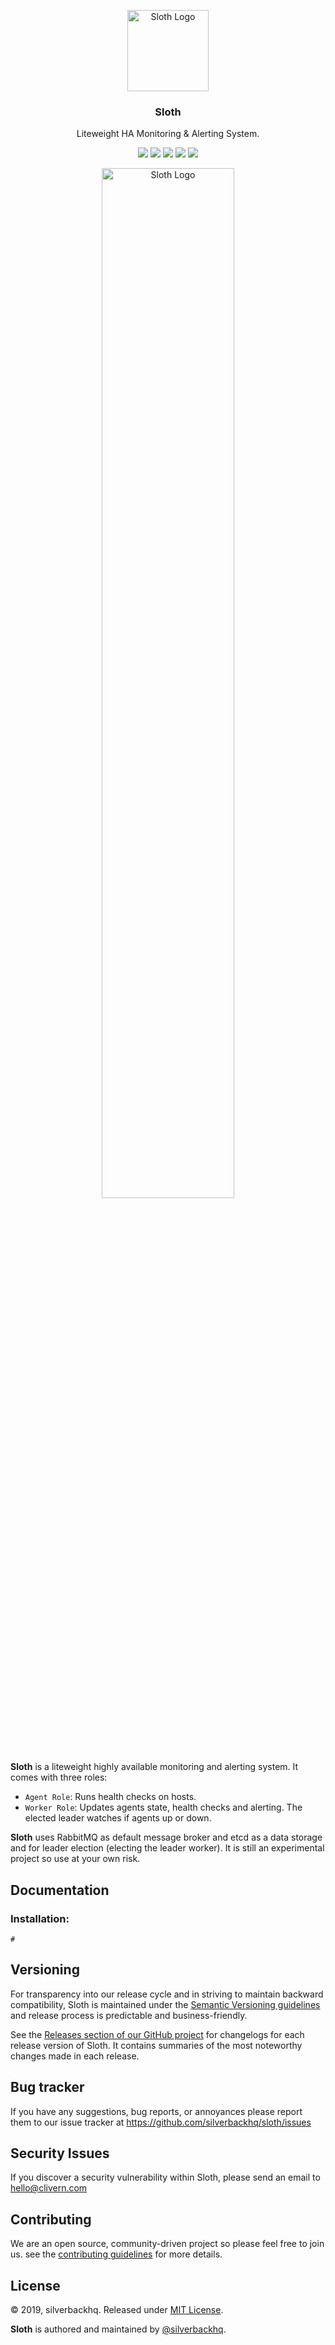 <p align="center">
    <img alt="Sloth Logo" src="https://raw.githubusercontent.com/silverbackhq/Sloth/master/assets/img/logo.png" width="130" />
    <h3 align="center">Sloth</h3>
    <p align="center">Liteweight HA Monitoring & Alerting System.</p>
    <p align="center">
        <a href="https://godoc.org/github.com/silverbackhq/sloth"><img src="https://godoc.org/github.com/silverbackhq/sloth?status.svg"></a>
        <a href="https://travis-ci.org/silverbackhq/Sloth"><img src="https://travis-ci.org/silverbackhq/Sloth.svg?branch=master"></a>
        <a href="https://github.com/silverbackhq/Sloth/releases"><img src="https://img.shields.io/badge/Version-0.0.1-red.svg"></a>
        <a href="https://goreportcard.com/report/github.com/silverbackhq/Sloth"><img src="https://goreportcard.com/badge/github.com/silverbackhq/Sloth?v=0.0.1"></a>
        <a href="https://github.com/silverbackhq/Sloth/blob/master/LICENSE"><img src="https://img.shields.io/badge/LICENSE-MIT-orange.svg"></a>
    </p>
</p>

<p align="center">
    <img alt="Sloth Logo" src="https://raw.githubusercontent.com/silverbackhq/Sloth/master/assets/img/diagram.png" width="65%" />
</p>


**Sloth** is a liteweight highly available monitoring and alerting system. It comes with three roles:
 * `Agent Role`: Runs health checks on hosts.
 * `Worker Role`: Updates agents state, health checks and alerting. The elected leader watches if agents up or down.

**Sloth** uses RabbitMQ as default message broker and etcd as a data storage and for leader election (electing the leader worker). It is still an experimental project so use at your own risk.


## Documentation

### Installation:

```golang
#
```


## Versioning

For transparency into our release cycle and in striving to maintain backward compatibility, Sloth is maintained under the [Semantic Versioning guidelines](https://semver.org/) and release process is predictable and business-friendly.

See the [Releases section of our GitHub project](https://github.com/silverbackhq/sloth/releases) for changelogs for each release version of Sloth. It contains summaries of the most noteworthy changes made in each release.


## Bug tracker

If you have any suggestions, bug reports, or annoyances please report them to our issue tracker at https://github.com/silverbackhq/sloth/issues


## Security Issues

If you discover a security vulnerability within Sloth, please send an email to [hello@clivern.com](mailto:hello@clivern.com)


## Contributing

We are an open source, community-driven project so please feel free to join us. see the [contributing guidelines](CONTRIBUTING.md) for more details.


## License

© 2019, silverbackhq. Released under [MIT License](https://opensource.org/licenses/mit-license.php).

**Sloth** is authored and maintained by [@silverbackhq](http://github.com/silverbackhq).
